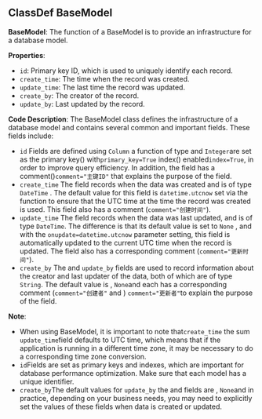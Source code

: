 ## ClassDef BaseModel
**BaseModel**: The function of a BaseModel is to provide an infrastructure for a database model. 

**Properties**:
- `id`: Primary key ID, which is used to uniquely identify each record.
- `create_time`: The time when the record was created.
- `update_time`: The last time the record was updated.
- `create_by`: The creator of the record.
- `update_by`: Last updated by the record.

**Code Description**:
The BaseModel class defines the infrastructure of a database model and contains several common and important fields. These fields include:
- `id` Fields are defined using `Column` a function of type and `Integer`are set as the primary key() with`primary_key=True` index() enabled`index=True`, in order to improve query efficiency. In addition, the field has a comment()`comment="主键ID"` that explains the purpose of the field. 
- `create_time` The field records when the data was created and is of type `DateTime` . The default value for this field is `datetime.utcnow` set via the function to ensure that the UTC time at the time the record was created is used. This field also has a comment (`comment="创建时间"`). 
- `update_time` The field records when the data was last updated, and is of type `DateTime`. The difference is that its default value is set to `None` , and with  the `onupdate=datetime.utcnow` parameter setting, this field is automatically updated to the current UTC time when the record is updated. The field also has a corresponding comment (`comment="更新时间"`). 
- `create_by` The and `update_by` fields are used to record information about the creator and last updater of the data, both of which are of type `String`. The default value is  , `None`and each has a corresponding comment (`comment="创建者"` and  ) `comment="更新者"`to explain the purpose of the field. 

**Note**:
- When using BaseModel, it is important to note that`create_time` the sum `update_time`field defaults to UTC time, which means that if the application is running in a different time zone, it may be necessary to do a corresponding time zone conversion. 
- `id`Fields are set as primary keys and indexes, which are important for database performance optimization. Make sure that each model has a unique identifier.
- `create_by`The  default values for `update_by` the  and  fields are , `None`and in practice, depending on your business needs, you may need to explicitly set the values of these fields when data is created or updated. 
